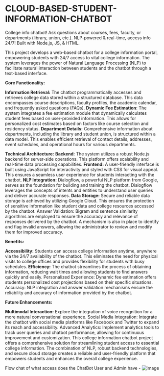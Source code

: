 # CLOUD-BASED-STUDENT-INFORMATION-CHATBOT
College info chatbot! Ask questions about courses, fees, faculty, or departments (library, union, etc.). NLP-powered &amp; real-time, access info 24/7! Built with Node.js, JS, &amp; HTML. 

This project  develops a web-based chatbot for a college information portal, empowering students with 24/7 access to vital college information. The system leverages the power of Natural Language Processing (NLP) to facilitate natural interaction between students and the chatbot through a text-based interface.

**Core Functionality:**

**Information Retrieval:** The chatbot programmatically accesses and retrieves college data stored within a structured database. This data encompasses course descriptions, faculty profiles, the academic calendar, and frequently asked questions (FAQs).
**Dynamic Fee Estimation:** The system integrates a fee estimation module that dynamically calculates student fees based on user-provided information. This allows for personalized cost estimates based on factors like course selection and residency status.
**Department Details:** Comprehensive information about departments, including the library and student union, is structured within a data model. This enables efficient retrieval of contact details, addresses, event schedules, and operational hours for various departments.

**Technical Architecture:**
**Backend:** The system utilizes a robust Node.js backend for server-side operations. This platform offers scalability and real-time data processing capabilities.
**Frontend:** A user-friendly interface is built using JavaScript for interactivity and styled with CSS for visual appeal. This ensures a seamless user experience for students interacting with the chatbot.
**NLP Integration:** Dialogflow, a powerful NLP platform from Google, serves as the foundation for building and training the chatbot. Dialogflow leverages the concepts of intents and entities to understand user queries and deliver accurate responses.
**Data Storage:** Secure and reliable data storage is achieved by utilizing Google Cloud. This ensures the protection of sensitive information like student data and college resources accessed by the chatbot.
Answer Validation: Bigram and sentence similarity algorithms are employed to ensure the accuracy and relevance of responses delivered by the chatbot. A mechanism is also in place to identify and flag invalid answers, allowing the administrator to review and modify them for improved accuracy.

**Benefits:**

**Accessibility:** Students can access college information anytime, anywhere via the 24/7 availability of the chatbot. This eliminates the need for physical visits to college offices and provides flexibility for students with busy schedules.
**Efficiency:** The chatbot streamlines the process of obtaining information, reducing wait times and allowing students to find answers quickly and easily.
Personalized Experience: Dynamic fee estimation offers students personalized cost projections based on their specific situations.
Accuracy: NLP integration and answer validation mechanisms ensure the reliability and accuracy of information provided by the chatbot.

**Future Enhancements:**

**Multimodal Interaction:** Explore the integration of voice recognition for a more natural conversational experience.
Social Media Integration: Integrate the chatbot with social media platforms like Facebook and Twitter to expand its reach and accessibility.
Advanced Analytics: Implement analytics tools to track user queries and chatbot performance, allowing for continuous improvement and customization.
This college information chatbot project offers a comprehensive solution for streamlining student access to essential college information. The combination of NLP, robust backend technologies, and secure cloud storage creates a reliable and user-friendly platform that empowers students and enhances the overall college experience.



Flow chat of what access does the ChatBot User and Admin have - 
![image](https://github.com/Manishakalagoni/CLOUD-BASED-STUDENT-INFORMATION-CHATBOT/assets/114309498/7a8f7105-31d9-4fa2-a0b5-e77df20079e5)





